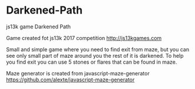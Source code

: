 # Darkened-Path
js13k game Darkened Path


Game created fot js13k 2017 competition http://js13kgames.com

Small and simple game where you need to find exit from maze, but you can see only small part of maze around you the rest of it is darkened. To help you find exit you can use 5 stones or flares that can be found in maze.

Maze generator is created from javascript-maze-generator https://github.com/alexte/javascript-maze-generator
